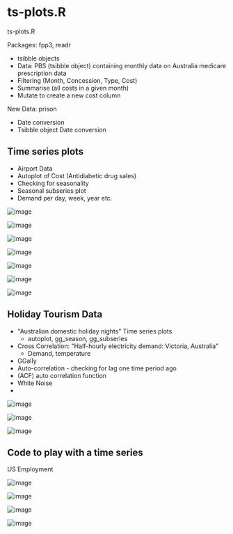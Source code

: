 # ts-plots.R
ts-plots.R

Packages: fpp3, readr

* tsibble objects
* Data: PBS (tsibble object) containing monthly data on Australia medicare prescription data
* Filtering (Month, Concession, Type, Cost)
* Summarise (all costs in a given month)
* Mutate to create a new cost column

New Data: prison
* Date conversion
* Tsibble object Date conversion 


## Time series plots
* Airport Data
* Autoplot of Cost (Antidiabetic drug sales)
* Checking for seasonality
* Seasonal subseries plot
* Demand per day, week, year etc. 

![image](https://user-images.githubusercontent.com/65502025/155845275-5b63dcc4-3a7e-4fac-9e72-d49f171bdb97.png)
  
![image](https://user-images.githubusercontent.com/65502025/155845284-a4b498fa-e7db-4e99-98d0-eebabf4c0f95.png)

![image](https://user-images.githubusercontent.com/65502025/155845506-6e3c8a48-5f50-4c36-a312-bf10a8b76b97.png)

![image](https://user-images.githubusercontent.com/65502025/155845552-18080323-bf7b-4f71-bad4-f61a3e7b2b9f.png)

![image](https://user-images.githubusercontent.com/65502025/155845586-d62f19e4-734a-4805-ada5-ac787a3af9e9.png)

![image](https://user-images.githubusercontent.com/65502025/155845594-bcfeb0d0-3337-4cbd-9cf4-0cac3964fcd8.png)

![image](https://user-images.githubusercontent.com/65502025/155845603-3b24b497-696e-48da-be72-3e3d8676d1fc.png)

## Holiday Tourism Data
* "Australian domestic holiday nights" Time series plots
  * autoplot, gg_season, gg_subseries
* Cross Correlation: "Half-hourly electricity demand: Victoria, Australia"
  * Demand, temperature
* GGally
* Auto-correlation - checking for lag one time period ago
* (ACF) auto correlation function
* White Noise
* 

![image](https://user-images.githubusercontent.com/65502025/155845625-f84e0746-f1f3-4662-8b9d-d6393ebe1757.png)

![image](https://user-images.githubusercontent.com/65502025/155845835-7d54db60-a14e-452f-8d6f-4837cffce395.png)

![image](https://user-images.githubusercontent.com/65502025/155846107-f9bab63d-0276-45c7-8bda-c790dcb95ab7.png)



## Code to play with a time series
US Employment

![image](https://user-images.githubusercontent.com/65502025/155846163-4be97621-d9df-4ca6-a32d-b656575a1bb5.png)

![image](https://user-images.githubusercontent.com/65502025/155846175-b96f872f-e087-4810-a920-2fa7714c6678.png)

![image](https://user-images.githubusercontent.com/65502025/155846196-4a6f6b63-0eae-4e48-9921-734c1f4efa68.png)

![image](https://user-images.githubusercontent.com/65502025/155846206-1ef67f3d-ca81-47b1-949e-f5685e68b71e.png)

